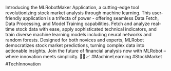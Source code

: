 Introducing the MLRobotMaker Application, a cutting-edge tool revolutionizing stock market analysis through machine learning. This user-friendly application is a trifecta of power - offering seamless Data Fetch, Data Processing, and Model Training capabilities. Fetch and analyze real-time stock data with ease, apply sophisticated technical indicators, and train diverse machine learning models including neural networks and random forests. Designed for both novices and experts, MLRobot democratizes stock market predictions, turning complex data into actionable insights. Join the future of financial analysis now with MLRobot – where innovation meets simplicity. 🚀💡📈 #MachineLearning #StockMarket #TechInnovation
